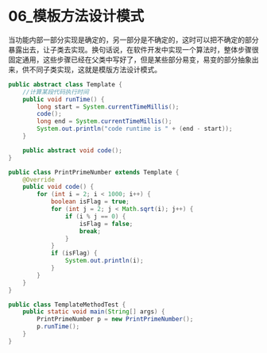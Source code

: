 # 06_模板方法设计模式

当功能内部一部分实现是确定的，另一部分是不确定的，这时可以把不确定的部分暴露出去，让子类去实现。换句话说，在软件开发中实现一个算法时，整体步骤很固定通用，这些步骤已经在父类中写好了，但是某些部分易变，易变的部分抽象出来，供不同子类实现，这就是模版方法设计模式。

```java
public abstract class Template {
    //计算某段代码执行时间
    public void runTime() {
        long start = System.currentTimeMillis();
        code();
        long end = System.currentTimeMillis();
        System.out.println("code runtime is " + (end - start));
    }

    public abstract void code();
}
```

```java
public class PrintPrimeNumber extends Template {
    @Override
    public void code() {
        for (int i = 2; i < 1000; i++) {
            boolean isFlag = true;
            for (int j = 2; j < Math.sqrt(i); j++) {
                if (i % j == 0) {
                    isFlag = false;
                    break;
                }
            }
            if (isFlag) {
                System.out.println(i);
            }
        }
    }
}
```

```java
public class TemplateMethodTest {
    public static void main(String[] args) {
        PrintPrimeNumber p = new PrintPrimeNumber();
        p.runTime();
    }
}
```

